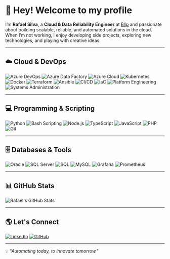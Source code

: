 # 👋 Hey! Welcome to my profile

I’m **Rafael Silva**, a **Cloud & Data Reliability Engineer** at [Blip](https://blip.ai) and passionate about building scalable, reliable, and automated solutions in the cloud.  
When I’m not working, I enjoy developing side projects, exploring new technologies, and playing with creative ideas.

---

## ☁️ Cloud & DevOps
![Azure DevOps](https://img.shields.io/badge/Azure%20DevOps-0078D7?style=for-the-badge&logo=azuredevops&logoColor=white)
![Azure Data Factory](https://img.shields.io/badge/Azure%20Data%20Factory-0078D4?style=for-the-badge&logo=microsoft-azure&logoColor=white)
![Azure Cloud](https://img.shields.io/badge/Azure%20Cloud-0089D6?style=for-the-badge&logo=microsoft-azure&logoColor=white)
![Kubernetes](https://img.shields.io/badge/Kubernetes-326CE5?style=for-the-badge&logo=kubernetes&logoColor=white)
![Docker](https://img.shields.io/badge/Docker-2496ED?style=for-the-badge&logo=docker&logoColor=white)
![Terraform](https://img.shields.io/badge/Terraform-844FBA?style=for-the-badge&logo=terraform&logoColor=white)
![Ansible](https://img.shields.io/badge/Ansible-EE0000?style=for-the-badge&logo=ansible&logoColor=white)
![CI/CD](https://img.shields.io/badge/CI%2FCD-2088FF?style=for-the-badge&logo=github-actions&logoColor=white)
![IaC](https://img.shields.io/badge/IaC-4B8BBE?style=for-the-badge&logo=terraform&logoColor=white)
![Platform Engineering](https://img.shields.io/badge/Platform%20Engineering-0A0A0A?style=for-the-badge&logo=elasticstack&logoColor=white)
![Systems Administration](https://img.shields.io/badge/Systems%20Administration-000000?style=for-the-badge&logo=linux&logoColor=white)

---

## 💻 Programming & Scripting
![Python](https://img.shields.io/badge/Python-3776AB?style=for-the-badge&logo=python&logoColor=white)
![Bash Scripting](https://img.shields.io/badge/Bash%20Scripting-4EAA25?style=for-the-badge&logo=gnubash&logoColor=white)
![Node.js](https://img.shields.io/badge/Node.js-43853D?style=for-the-badge&logo=node.js&logoColor=white)
![TypeScript](https://img.shields.io/badge/TypeScript-007ACC?style=for-the-badge&logo=typescript&logoColor=white)
![JavaScript](https://img.shields.io/badge/JavaScript-F7DF1E?style=for-the-badge&logo=javascript&logoColor=black)
![PHP](https://img.shields.io/badge/PHP-777BB4?style=for-the-badge&logo=php&logoColor=white)
![Git](https://img.shields.io/badge/Git-F05032?style=for-the-badge&logo=git&logoColor=white)

---

## 🗄 Databases & Tools
![Oracle](https://img.shields.io/badge/Oracle-F80000?style=for-the-badge&logo=oracle&logoColor=white)
![SQL Server](https://img.shields.io/badge/SQL%20Server-CC2927?style=for-the-badge&logo=microsoft-sql-server&logoColor=white)
![SQL](https://img.shields.io/badge/SQL-336791?style=for-the-badge&logo=postgresql&logoColor=white)
![MySQL](https://img.shields.io/badge/MySQL-005C84?style=for-the-badge&logo=mysql&logoColor=white)
![Grafana](https://img.shields.io/badge/Grafana-F46800?style=for-the-badge&logo=grafana&logoColor=white)
![Prometheus](https://img.shields.io/badge/Prometheus-E6522C?style=for-the-badge&logo=prometheus&logoColor=white)

---

## 📊 GitHub Stats
![Rafael's GitHub Stats](https://github-readme-stats.vercel.app/api?username=RafaelFelps&show_icons=true&theme=tokyonight)

---

## 🌎 Let's Connect
[![LinkedIn](https://img.shields.io/badge/LinkedIn-%230077B5.svg?style=for-the-badge&logo=linkedin&logoColor=white)](https://www.linkedin.com/in/rafaelfelps)
[![GitHub](https://img.shields.io/badge/GitHub-%2312100E.svg?style=for-the-badge&logo=github&logoColor=white)](https://github.com/RafaelFelps)

---

💡 _"Automating today, to innovate tomorrow."_
